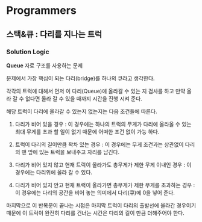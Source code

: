 # Programmers

## 스택&큐 : 다리를 지나는 트럭

### Solution Logic

**Queue** 자료 구조를 사용하는 문제

문제에서 가장 핵심이 되는 다리(bridge)를 하나의 큐라고 생각한다.

각각의 트럭에 대해서 먼저 이 다리(Queue)에 올라갈 수 있는 지 검사를 하고 만약 올라 갈 수 없다면 올라 갈 수 있을 때까지 시간을 진행 시켜 준다.

해당 트럭이 다리에 올라갈 수 있는지 없는지는 다음 조건들에 따른다.

1. 다리가 비어 있을 경우 : 이 경우에는 하나의 트럭의 무게가 다리에 올라올 수 있는 최대 무게를 초과 할 일이 없기 때문에 어떠한 조건 없이 가능 하다.

2. 트럭이 다리의 길이만큼 꽉차 있는 경우 : 이 경우에는 무게 조건과는 상관없이 다리의 맨 앞에 있는 트럭을 보내주고 자리를 남긴다.

3. 다리가 비어 있지 않고 현재 트럭이 올라가도 총무게가 제한 무게 이내인 경우 : 이 경우에는 다리위에 올라 갈 수 있다.

4. 다리가 비어 있지 안고 현재 트럭이 올라가면 총무게가 제한 무게를 초과하는 경우 : 이 경우에는 다리의 공간을 비어 놓는 의미에서 다리(큐)에 0을 넣어 준다.

마지막으로 이 반복문이 끝나는 시점은 마지막 트럭이 다리의 출발선에 올라간 경우이기 때문에 이 트럭이 완전히 다리를 건너는 시간은 다리의 길이 만큼 더해주어야 한다.

